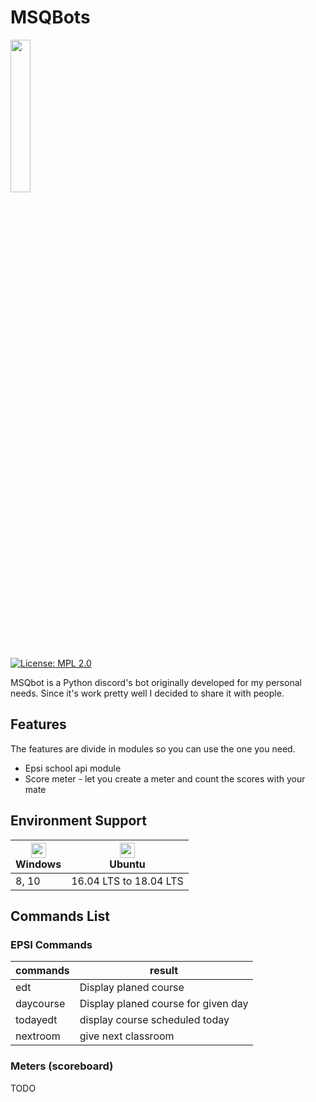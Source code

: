 # MSQBots
<img src="https://github.com/MaximeMohandi/MSQBitsReporter2.0/blob/master/msqbot/resources/mqbot_logo.png" width="25%"/>

[![License: MPL 2.0](https://img.shields.io/badge/License-MPL%202.0-brightgreen.svg)](https://opensource.org/licenses/MPL-2.0)

MSQbot is a Python discord's bot originally developed for my personal needs. Since it's work pretty well I decided to share it with 
people.  

## Features
The features are divide in modules so you can use the one you need.

* Epsi school api module
* Score meter - let you create a meter and count the scores with your mate


## Environment Support

| [<img src="https://upload.wikimedia.org/wikipedia/commons/archive/a/a3/20150828174227%21Windows10Logo.png" width="24px" height="24px"/>](https://www.microsoft.com/fr-fr/windows)</br> Windows | [<img src="https://upload.wikimedia.org/wikipedia/commons/1/16/Ubuntu_and_Ubuntu_Server_Icon.png" width="24px" heigth="24px"/>](https://ubuntu.com/)<br/> Ubuntu |
| ------ | ----------- |
| 8, 10   | 16.04 LTS to 18.04 LTS |


## Commands List


### EPSI Commands

| commands  | result |
| ------------- | ------------- |
| edt | Display planed course |
| daycourse | Display planed course for given day |
| todayedt | display course scheduled today |
| nextroom | give next classroom |

### Meters (scoreboard)
TODO


